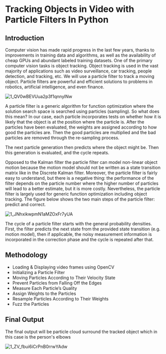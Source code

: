 # Tracking Objects in Video with Particle Filters In Python

## Introduction 

Computer vision has made rapid progress in the last few years, thanks to improvements in training data and algorithms, as well as the availability of cheap GPUs and abundant labeled training datasets. One of the primary computer vision tasks is object tracking. Object tracking is used in the vast majority of applications such as video surveillance, car tracking, people detection, and tracking, etc. We will use a particle filter to track a moving object. Particle filters are powerful and efficient solutions to problems in robotics, artificial intelligence, and even finance.

![1_QV0wBEVUua2p3f1qnnylNw](https://user-images.githubusercontent.com/72076328/204287563-c7a54fd5-dfc6-4fcc-88b4-1b45f2eb7115.gif)

A particle filter is a generic algorithm for function optimization where the solution search space is searched using particles (sampling). So what does this mean? In our case, each particle incorporates tests on whether how it is likely that the object is at the position where the particle is. After the particles have been evaluated, the weights are assigned according to how good the particles are. Then the good particles are multiplied and the bad particles are removed through the re-sampling process.

The next particle generation then predicts where the object might be. Then this generation is evaluated, and the cycle repeats.

Opposed to the Kalman filter the particle filter can model non-linear object motion because the motion model should not be written as a state transition matrix like in the Discrete Kalman filter. Moreover, the particle filter is fairly easy to understand, but there is a negative thing: the performance of the filter depends on the particle number where the higher number of particles will lead to a better estimate, but it is more costly. Nevertheless, the particle filter is largely used for generic function optimization including object tracking. The figure below shows the two main steps of the particle filter: predict and correct.

![1_JNhxikwpmN1aMZOxFr7yUA](https://user-images.githubusercontent.com/72076328/204287766-43f94dde-0fe7-4722-8563-84c065246db5.png)

The cycle of a particle filter starts with the general probability densities. First, the filter predicts the next state from the provided state transition (e.g. motion model), then if applicable, the noisy measurement information is incorporated in the correction phase and the cycle is repeated after that.

## Methodology

* Loading & Displaying video frames using OpenCV
* Initializing a Particle Filter
* Moving Particles According to Their Velocity State
* Prevent Particles from Falling Off the Edges
* Measure Each Particle’s Quality
* Assign Weights to the Particles
* Resample Particles According to Their Weights
* Fuzz the Particles

## Final Output

The final output will be particle cloud surround the tracked object which in this case is the person's elbows

![1_ZV_fbui6iCrPnB0rrwYAdw](https://user-images.githubusercontent.com/72076328/204290021-7296dd16-1b6a-48e1-bb53-3b11f7945828.gif)


